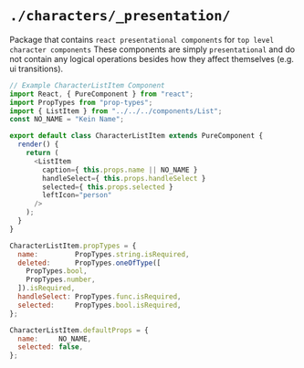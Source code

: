 # `./characters/_presentation/`
Package that contains `react presentational components` for `top level character components`
These components are simply `presentational` and do not contain any logical operations
besides how they affect themselves (e.g. ui transitions).

```js
// Example CharacterListItem Component
import React, { PureComponent } from "react";
import PropTypes from "prop-types";
import { ListItem } from "../../../components/List";
const NO_NAME = "Kein Name";

export default class CharacterListItem extends PureComponent {
  render() {
    return (
      <ListItem
        caption={ this.props.name || NO_NAME }
        handleSelect={ this.props.handleSelect }
        selected={ this.props.selected }
        leftIcon="person"
      />
    );
  }
}

CharacterListItem.propTypes = {
  name:         PropTypes.string.isRequired,
  deleted:      PropTypes.oneOfType([
    PropTypes.bool,
    PropTypes.number,
  ]).isRequired,
  handleSelect: PropTypes.func.isRequired,
  selected:     PropTypes.bool.isRequired,
};

CharacterListItem.defaultProps = {
  name:     NO_NAME,
  selected: false,
};


```
